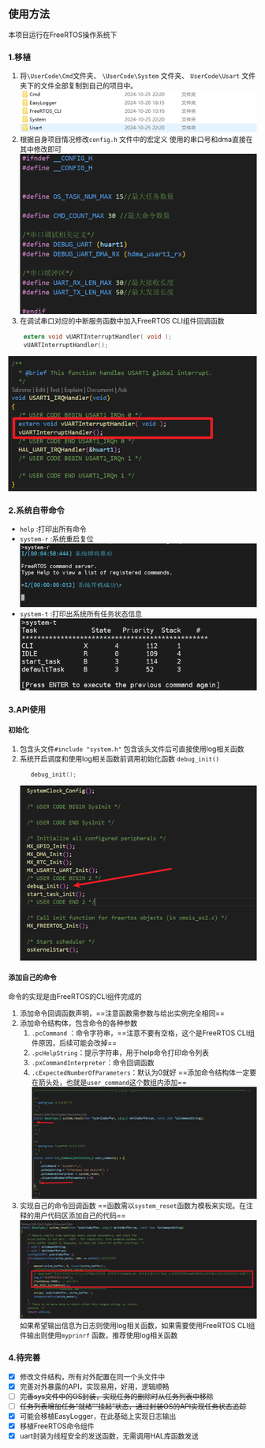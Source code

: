 <!--
 * @Author: GYM-png 480609450@qq.com
 * @Date: 2024-10-17 22:16:25
 * @LastEditors: GYM-png 480609450@qq.com
 * @LastEditTime: 2024-10-25 22:58:59
 * @FilePath: \undefinedd:\warehouse\CmdDebug\CmdDebug\readme\readme.md
 * @Description: 这是默认设置,请设置`customMade`, 打开koroFileHeader查看配置 进行设置: https://github.com/OBKoro1/koro1FileHeader/wiki/%E9%85%8D%E7%BD%AE
-->
## 使用方法
本项目运行在FreeRTOS操作系统下
### 1.移植
1. 将`\UserCode\Cmd`文件夹、 `\UserCode\System` 文件夹、 `UserCode\Usart` 文件夹下的文件全部复制到自己的项目中。
![移植文件](pngs/移植文件.png)
1. 根据自身项目情况修改`config.h` 文件中的宏定义
   使用的串口号和dma直接在其中修改即可
![config](pngs/config头文件.png)
1. 在调试串口对应的中断服务函数中加入FreeRTOS CLI组件回调函数
   ```c
	extern void vUARTInterruptHandler( void );
	vUARTInterruptHandler();
   ```
![中断](pngs/中断添加.png)
### 2.系统自带命令
- `help` :打印出所有命令
- `system-r` :系统重启复位
  ![system-r](pngs/system-r.png)
- `system-t` :打印出系统所有任务状态信息
  ![system-t](pngs/system-t.png)

### 3.API使用
#### 初始化
1. 包含头文件`#include "system.h"`
   包含该头文件后可直接使用log相关函数
2. 系统开启调度和使用log相关函数前调用初始化函数 `debug_init()`
   ```c
      debug_init();
   ```
   ![初始化](pngs/初始化.png)
#### 添加自己的命令
命令的实现是由FreeRTOS的CLI组件完成的
1. 添加命令回调函数声明，==注意函数需参数与给出实例完全相同==
2. 添加命令结构体，包含命令的各种参数
   1. `.pcCommand` ：命令字符串，==注意不要有空格，这个是FreeRTOS CLI组件原因，后续可能会改掉==
   2. `.pcHelpString`：提示字符串，用于help命令打印命令列表
   3. `.pxCommandInterpreter`：命令回调函数
   4. `.cExpectedNumberOfParameters`：默认为0就好
   ==添加命令结构体一定要在箭头处，也就是`user_command`这个数组内添加==
   ![添加命令相关声明](pngs/命令注册_添加声明.png)
3. 实现自己的命令回调函数
   ==函数需以`system_reset`函数为模板来实现。在注释的用户代码区添加自己的代码==
   ![实现命令回调函数](pngs/命令注册_实现回调函数.png)
   如果希望输出信息为日志则使用log相关函数，如果需要使用FreeRTOS CLI组件输出则使用`myprinrf` 函数，推荐使用log相关函数
### 4.待完善

- [x] 修改文件结构，所有对外配置在同一个头文件中
- [x] 完善对外暴露的API，实现易用，好用，逻辑顺畅
- [ ] ~~完善sys文件中的OS封装，实现任务的删除时从任务列表中移除~~
- [ ] ~~任务列表增加任务“就绪”“挂起”状态，通过封装OS的API实现任务状态追踪~~
- [x] 可能会移植EasyLogger，在此基础上实现日志输出
- [x] 移植FreeRTOS命令组件
- [x] uart封装为线程安全的发送函数，无需调用HAL库函数发送  